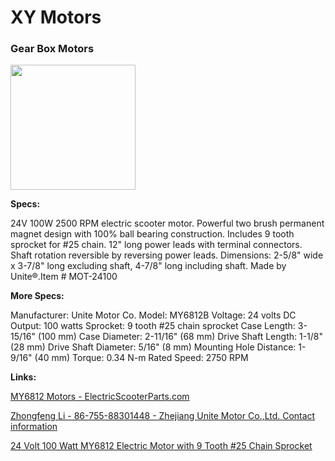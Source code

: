# XY Motors

### Gear Box Motors

<img src="https://imgur.com/2JT5RmR.jpg" width="200">

**Specs:**

24V 100W 2500 RPM electric scooter motor. Powerful two brush permanent magnet design with 100% ball bearing construction. Includes 9 tooth sprocket for #25 chain. 12" long power leads with terminal connectors. Shaft rotation reversible by reversing power leads. Dimensions: 2-5/8" wide x 3-7/8" long excluding shaft, 4-7/8" long including shaft. Made by Unite®.Item # MOT-24100

**More Specs:**

Manufacturer: Unite Motor Co.
Model: MY6812B
Voltage: 24 volts DC
Output: 100 watts
Sprocket: 9 tooth #25 chain sprocket
Case Length: 3-15/16" (100 mm)
Case Diameter: 2-11/16" (68 mm)
Drive Shaft Length: 1-1/8" (28 mm)
Drive Shaft Diameter: 5/16" (8 mm)
Mounting Hole Distance: 1-9/16" (40 mm)
Torque: 0.34 N-m
Rated Speed: 2750 RPM

**Links:**

[MY6812 Motors - ElectricScooterParts.com](https://electricscooterparts.com/motors-my6812.html)

[Zhongfeng Li - 86-755-88301448 - Zhejiang Unite Motor Co.,Ltd. Contact information](http://zhejiangunite.en.hisupplier.com/contact.html)

[24 Volt 100 Watt MY6812 Electric Motor with 9 Tooth #25 Chain Sprocket](https://www.monsterscooterparts.com/rae124vo100w.html)
